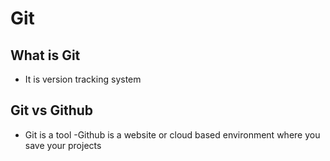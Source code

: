 # Git 
## What is Git
- It is version tracking system
## Git vs Github
- Git is a tool
-Github is a website or cloud based environment where you save your projects
